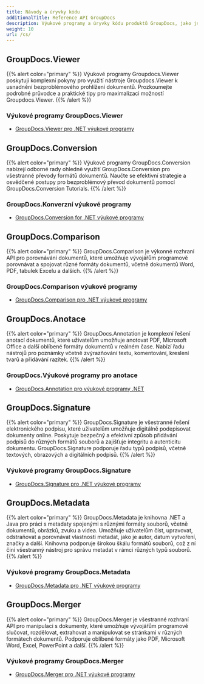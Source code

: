 ```yaml
---
title: Návody a úryvky kódu
additionalTitle: Reference API GroupDocs
description: Výukové programy a úryvky kódu produktů GroupDocs, jako jsou GroupDocs.Viewer, GroupDocs.Annotation, GroupDocs.Conversion a další produkty.
weight: 10
url: /cs/
---
```


## GroupDocs.Viewer
{{% alert color="primary" %}}
Výukové programy Groupdocs.Viewer poskytují komplexní pokyny pro využití nástroje Groupdocs.Viewer k usnadnění bezproblémového prohlížení dokumentů. Prozkoumejte podrobné průvodce a praktické tipy pro maximalizaci možností Groupdocs.Viewer.
{{% /alert %}}

### Výukové programy GroupDocs.Viewer
- [GroupDocs.Viewer pro .NET výukové programy](../viewer/cs/net/)


## GroupDocs.Conversion
{{% alert color="primary" %}}
Výukové programy GroupDocs.Conversion nabízejí odborné rady ohledně využití GroupDocs.Conversion pro všestranné převody formátů dokumentů. Naučte se efektivní strategie a osvědčené postupy pro bezproblémový převod dokumentů pomocí GroupDocs.Conversion Tutorials.
{{% /alert %}}

### GroupDocs.Konverzní výukové programy
- [GroupDocs.Conversion for .NET výukové programy](../conversion/cs/net/)


## GroupDocs.Comparison
{{% alert color="primary" %}}
GroupDocs.Comparison je výkonné rozhraní API pro porovnávání dokumentů, které umožňuje vývojářům programově porovnávat a spojovat různé formáty dokumentů, včetně dokumentů Word, PDF, tabulek Excelu a dalších.
{{% /alert %}}

### GroupDocs.Comparison výukové programy
- [GroupDocs.Comparison pro .NET výukové programy](../comparison/cs/net/)


## GroupDocs.Anotace
{{% alert color="primary" %}}
GroupDocs.Annotation je komplexní řešení anotací dokumentů, které uživatelům umožňuje anotovat PDF, Microsoft Office a další oblíbené formáty dokumentů v reálném čase. Nabízí řadu nástrojů pro poznámky včetně zvýrazňování textu, komentování, kreslení tvarů a přidávání razítek.
{{% /alert %}}

### GroupDocs.Výukové programy pro anotace
- [GroupDocs.Annotation pro výukové programy .NET](../annotation/cs/net/)


## GroupDocs.Signature
{{% alert color="primary" %}}
GroupDocs.Signature je všestranné řešení elektronického podpisu, které uživatelům umožňuje digitálně podepisovat dokumenty online. Poskytuje bezpečný a efektivní způsob přidávání podpisů do různých formátů souborů a zajišťuje integritu a autenticitu dokumentu. GroupDocs.Signature podporuje řadu typů podpisů, včetně textových, obrazových a digitálních podpisů.
{{% /alert %}}

### Výukové programy GroupDocs.Signature

- [GroupDocs.Signature pro .NET výukové programy](../signature/cs/net/)


## GroupDocs.Metadata
{{% alert color="primary" %}}
GroupDocs.Metadata je knihovna .NET a Java pro práci s metadaty spojenými s různými formáty souborů, včetně dokumentů, obrázků, zvuku a videa. Umožňuje uživatelům číst, upravovat, odstraňovat a porovnávat vlastnosti metadat, jako je autor, datum vytvoření, značky a další. Knihovna podporuje širokou škálu formátů souborů, což z ní činí všestranný nástroj pro správu metadat v rámci různých typů souborů.
{{% /alert %}}

### Výukové programy GroupDocs.Metadata
- [GroupDocs.Metadata pro .NET výukové programy](../metadata/cs/net/)


## GroupDocs.Merger
{{% alert color="primary" %}}
GroupDocs.Merger je všestranné rozhraní API pro manipulaci s dokumenty, které umožňuje vývojářům programově slučovat, rozdělovat, extrahovat a manipulovat se stránkami v různých formátech dokumentů. Podporuje oblíbené formáty jako PDF, Microsoft Word, Excel, PowerPoint a další.
{{% /alert %}}

### Výukové programy GroupDocs.Merger
- [GroupDocs.Merger pro .NET výukové programy](../merger/cs/net/)